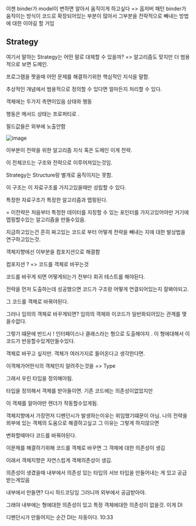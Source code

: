 이젠 binder가 model이 변하면 알아서 움직이게 하고싶다 => 옵저버 패턴
binder가 움직이는 방식이 코드로 확장되어있는 부분이 많아서 그부분을 전략적으로 빼내는 방법에 대한 이야길 할 거임


## Strategy

여기서 말하는 Strategy는 어떤 말로 대체할 수 있을까? => 알고리즘도 맞지만 더 범용적으로 보면 도메인. 

프로그램을 짯을때 어떤 문제를 해결하기위한 핵심적인 지식을 말함.

추상적인 개념에서 범용적으로 정의할 수 있다면 얼마든지 처리할 수 있다. 


객체에는 두가지 측면이있음 상태와 행동

행동은 메서드 상태는 프로퍼티로 .

필드값들은 외부에 노출안함 


 ![image](https://github.com/MAGHC/TIL-2024-/assets/89845540/5b7caf40-7dac-4c87-9fd6-6e510d4867d7)

이부분이 전략을 위한 알고리즘 지식 혹은 도메인 이게 전략.

이 전체코드는 구조와 전략으로 이루어져있는것임.

Strategy는 Structure랑 별개로 움직이지는 못함.

이 구조는 이 자료구조를 가지고있을때만 성립할 수 있다. 

특정한 자료구조가 특정한 알고리즘과 맵핑된다.

 = 이전략은 처음부터 특정한 데이터를 지칭할 수 있는 포인터를 가지고있어야만 거기에 맵핑할수있는 알고리즘을 만들수있음.

 지금하고있는건 흔히 짜고있는 코드로 부터 어떻게 전략을 빼내는 지에 대한 발상법을 연구하고있는것. 

 객체지향에선 이부분을 컴포지션으로 해결함

 컴포지션 ? => 코드를 객체로 바꾸는것

 코드를 바꾸게 되면 어떻게되는가 전부다 회귀 테스트를 해야된다. 

전략을 먼저 도출하는데 성공했으면 코드가 구조랑 어떻게 연결되어있는지 잘봐야되고.

그 코드를 객체로 바꿔야된다.

그러나 임의의 객체로 바꾸게되면? 임의의 객체와 이코드가 일반화되어있는 관계를 맺을수없다.

그렇기 떄문에 반드시 ! 인터페이스나 클래스라는 형으로 도출해야지 . 이 형에대해서 이 코드가 반응할수있게만들수있다.

객체로 바꾸고 싶지만. 객체가 여러가지로 들어온다고 생각한다면.

이객체가어떤식의 객체인지 알려주는것을 => Type 

그래서 우린 타입을 정의해야됨.


타입을 정의해서 객체를 받아들이면. 기존 코드에는 의존성이없었지만 

이 객체를 알아야만 렌더가 작동할수있게됨. 


객체지향에서 가장먼저 디펜던시가 발생하는이유는 위임했기떄문이 아님. 나의 전략을 외부에 있는 객체의 도움으로 해결하고싶고 그 이유는 그렇게 하지않으면

변화할때마다 코드를 바꿔야된다. 

이문제를 해결하기위해 코드를 객체로 바꾸면 그 객체에 대한 의존성이 생김

이래서 객체지향은 자연스럽게 객체의존성이 생김.

의존성이 생겼을때 내부에서 의존성 있는 타입의 서브 타입을 만들어내는 게 있고 공급받는게있음

내부에서 만들면? 다시 하드코딩임 그러니까 외부에서 공급받아야.

그래야 내부에는 형에대한 의존성이 있고 특정 객체에대한 의존성이 없을것. 이게 DI 

디펜던시가 만들어지는 순간 DI는 자동이다.  10:33 










 
